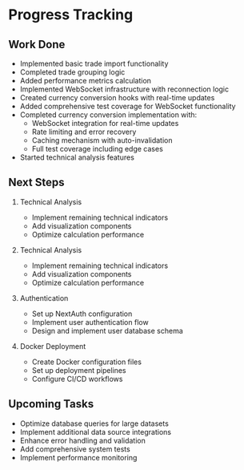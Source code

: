 # Progress Tracking

## Work Done
- Implemented basic trade import functionality
- Completed trade grouping logic
- Added performance metrics calculation
- Implemented WebSocket infrastructure with reconnection logic
- Created currency conversion hooks with real-time updates
- Added comprehensive test coverage for WebSocket functionality
- Completed currency conversion implementation with:
  - WebSocket integration for real-time updates
  - Rate limiting and error recovery
  - Caching mechanism with auto-invalidation
  - Full test coverage including edge cases
- Started technical analysis features

## Next Steps
1. Technical Analysis
   - Implement remaining technical indicators
   - Add visualization components
   - Optimize calculation performance

2. Technical Analysis
   - Implement remaining technical indicators
   - Add visualization components
   - Optimize calculation performance

3. Authentication
   - Set up NextAuth configuration
   - Implement user authentication flow
   - Design and implement user database schema

4. Docker Deployment
   - Create Docker configuration files
   - Set up deployment pipelines
   - Configure CI/CD workflows

## Upcoming Tasks
- Optimize database queries for large datasets
- Implement additional data source integrations
- Enhance error handling and validation
- Add comprehensive system tests
- Implement performance monitoring